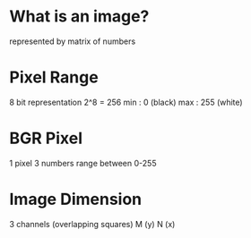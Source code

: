 # What is an image?
represented by matrix of numbers

# Pixel Range
8 bit representation
2^8 = 256
min : 0 (black)
max : 255 (white)

# BGR Pixel
1 pixel 3 numbers
range between 0-255

# Image Dimension
3 channels (overlapping squares)
M (y)
N (x)


